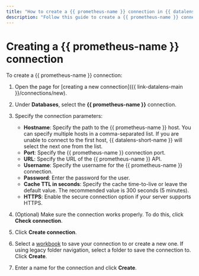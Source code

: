 ```yaml
---
title: "How to create a {{ prometheus-name }} connection in {{ datalens-full-name }}"
description: "Follow this guide to create a {{ prometheus-name }} connection."
---
```


# Creating a {{ prometheus-name }} connection

To create a {{ prometheus-name }} connection:

1. Open the page for [creating a new connection]({{ link-datalens-main }}/connections/new).
1. Under **Databases**, select the **{{ prometheus-name }}** connection.
1. Specify the connection parameters:

   * **Hostname**: Specify the path to the {{ prometheus-name }} host. You can specify multiple hosts in a comma-separated list. If you are unable to connect to the first host, {{ datalens-short-name }} will select the next one from the list.
   * **Port**: Specify the {{ prometheus-name }} connection port.
   * **URL**: Specify the URL of the {{ prometheus-name }} API.
   * **Username**: Specify the username for the {{ prometheus-name }} connection.
   * **Password**: Enter the password for the user.
   * **Cache TTL in seconds**: Specify the cache time-to-live or leave the default value. The recommended value is 300 seconds (5 minutes).
   * **HTTPS**: Enable the secure connection option if your server supports HTTPS.

1. (Optional) Make sure the connection works properly. To do this, click **Check connection**.
1. Click **Create connection**.


1. Select a [workbook](../../workbooks-collections/index.md) to save your connection to or create a new one. If using legacy folder navigation, select a folder to save the connection to. Click **Create**.


1. Enter a name for the connection and click **Create**.
